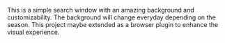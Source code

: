 This is a simple search window with an amazing background and customizability. The background will change everyday depending on the season. This project maybe extended as a browser plugin to enhance the visual experience.